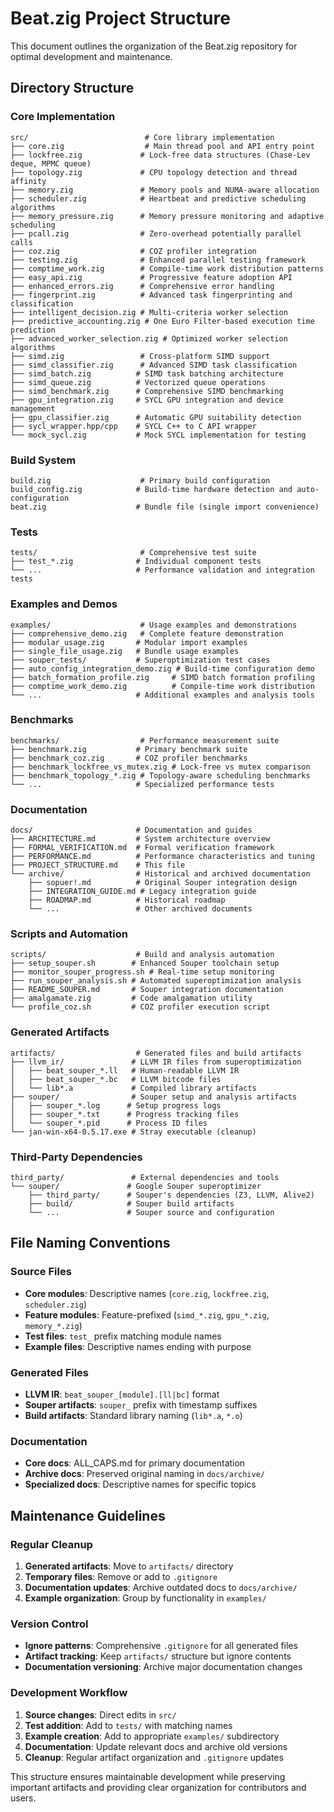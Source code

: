 # Beat.zig Project Structure

This document outlines the organization of the Beat.zig repository for optimal development and maintenance.

## Directory Structure

### Core Implementation
```
src/                          # Core library implementation
├── core.zig                  # Main thread pool and API entry point
├── lockfree.zig             # Lock-free data structures (Chase-Lev deque, MPMC queue)
├── topology.zig             # CPU topology detection and thread affinity
├── memory.zig               # Memory pools and NUMA-aware allocation
├── scheduler.zig            # Heartbeat and predictive scheduling algorithms
├── memory_pressure.zig      # Memory pressure monitoring and adaptive scheduling
├── pcall.zig                # Zero-overhead potentially parallel calls
├── coz.zig                  # COZ profiler integration
├── testing.zig              # Enhanced parallel testing framework
├── comptime_work.zig        # Compile-time work distribution patterns
├── easy_api.zig             # Progressive feature adoption API
├── enhanced_errors.zig      # Comprehensive error handling
├── fingerprint.zig          # Advanced task fingerprinting and classification
├── intelligent_decision.zig # Multi-criteria worker selection
├── predictive_accounting.zig # One Euro Filter-based execution time prediction
├── advanced_worker_selection.zig # Optimized worker selection algorithms
├── simd.zig                 # Cross-platform SIMD support
├── simd_classifier.zig      # Advanced SIMD task classification
├── simd_batch.zig          # SIMD task batching architecture
├── simd_queue.zig          # Vectorized queue operations
├── simd_benchmark.zig      # Comprehensive SIMD benchmarking
├── gpu_integration.zig     # SYCL GPU integration and device management
├── gpu_classifier.zig      # Automatic GPU suitability detection
├── sycl_wrapper.hpp/cpp    # SYCL C++ to C API wrapper
└── mock_sycl.zig           # Mock SYCL implementation for testing
```

### Build System
```
build.zig                    # Primary build configuration
build_config.zig            # Build-time hardware detection and auto-configuration
beat.zig                    # Bundle file (single import convenience)
```

### Tests
```
tests/                       # Comprehensive test suite
├── test_*.zig              # Individual component tests
└── ...                     # Performance validation and integration tests
```

### Examples and Demos
```
examples/                    # Usage examples and demonstrations
├── comprehensive_demo.zig   # Complete feature demonstration
├── modular_usage.zig       # Modular import examples
├── single_file_usage.zig   # Bundle usage examples
├── souper_tests/           # Superoptimization test cases
├── auto_config_integration_demo.zig # Build-time configuration demo
├── batch_formation_profile.zig     # SIMD batch formation profiling
├── comptime_work_demo.zig          # Compile-time work distribution
└── ...                     # Additional examples and analysis tools
```

### Benchmarks
```
benchmarks/                  # Performance measurement suite
├── benchmark.zig           # Primary benchmark suite
├── benchmark_coz.zig       # COZ profiler benchmarks
├── benchmark_lockfree_vs_mutex.zig # Lock-free vs mutex comparison
├── benchmark_topology_*.zig # Topology-aware scheduling benchmarks
└── ...                     # Specialized performance tests
```

### Documentation
```
docs/                       # Documentation and guides
├── ARCHITECTURE.md         # System architecture overview
├── FORMAL_VERIFICATION.md  # Formal verification framework
├── PERFORMANCE.md          # Performance characteristics and tuning
├── PROJECT_STRUCTURE.md    # This file
└── archive/                # Historical and archived documentation
    ├── sopuer!.md          # Original Souper integration design
    ├── INTEGRATION_GUIDE.md # Legacy integration guide
    ├── ROADMAP.md          # Historical roadmap
    └── ...                 # Other archived documents
```

### Scripts and Automation
```
scripts/                    # Build and analysis automation
├── setup_souper.sh        # Enhanced Souper toolchain setup
├── monitor_souper_progress.sh # Real-time setup monitoring
├── run_souper_analysis.sh # Automated superoptimization analysis
├── README_SOUPER.md       # Souper integration documentation
├── amalgamate.zig         # Code amalgamation utility
└── profile_coz.sh         # COZ profiler execution script
```

### Generated Artifacts
```
artifacts/                  # Generated files and build artifacts
├── llvm_ir/               # LLVM IR files from superoptimization
│   ├── beat_souper_*.ll   # Human-readable LLVM IR
│   ├── beat_souper_*.bc   # LLVM bitcode files
│   └── lib*.a             # Compiled library artifacts
├── souper/                # Souper setup and analysis artifacts
│   ├── souper_*.log      # Setup progress logs
│   ├── souper_*.txt      # Progress tracking files
│   └── souper_*.pid      # Process ID files
└── jan-win-x64-0.5.17.exe # Stray executable (cleanup)
```

### Third-Party Dependencies
```
third_party/               # External dependencies and tools
└── souper/               # Google Souper superoptimizer
    ├── third_party/      # Souper's dependencies (Z3, LLVM, Alive2)
    ├── build/            # Souper build artifacts
    └── ...               # Souper source and configuration
```

## File Naming Conventions

### Source Files
- **Core modules**: Descriptive names (`core.zig`, `lockfree.zig`, `scheduler.zig`)
- **Feature modules**: Feature-prefixed (`simd_*.zig`, `gpu_*.zig`, `memory_*.zig`)
- **Test files**: `test_` prefix matching module names
- **Example files**: Descriptive names ending with purpose

### Generated Files
- **LLVM IR**: `beat_souper_[module].[ll|bc]` format
- **Souper artifacts**: `souper_` prefix with timestamp suffixes
- **Build artifacts**: Standard library naming (`lib*.a`, `*.o`)

### Documentation
- **Core docs**: ALL_CAPS.md for primary documentation
- **Archive docs**: Preserved original naming in `docs/archive/`
- **Specialized docs**: Descriptive names for specific topics

## Maintenance Guidelines

### Regular Cleanup
1. **Generated artifacts**: Move to `artifacts/` directory
2. **Temporary files**: Remove or add to `.gitignore`
3. **Documentation updates**: Archive outdated docs to `docs/archive/`
4. **Example organization**: Group by functionality in `examples/`

### Version Control
- **Ignore patterns**: Comprehensive `.gitignore` for all generated files
- **Artifact tracking**: Keep `artifacts/` structure but ignore contents
- **Documentation versioning**: Archive major documentation changes

### Development Workflow
1. **Source changes**: Direct edits in `src/`
2. **Test addition**: Add to `tests/` with matching names
3. **Example creation**: Add to appropriate `examples/` subdirectory
4. **Documentation**: Update relevant docs and archive old versions
5. **Cleanup**: Regular artifact organization and `.gitignore` updates

This structure ensures maintainable development while preserving important artifacts and providing clear organization for contributors and users.